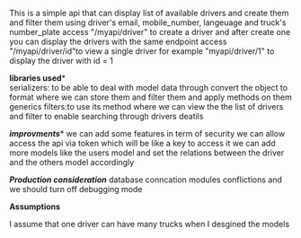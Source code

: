 This is a simple api that can display list of available drivers and create them and filter them using driver's email, mobile_number, langeuage and truck's number_plate
access "/myapi/driver" to create a driver and after create one you can display the drivers with the same endpoint 
access "/myapi/driver/id"to view a single driver for example "myapi/driver/1" to display the driver with id = 1 

****libraries used*****     
serializers: to be able to deal with model data through convert the object to format where we can store them and filter them and apply methods on them  
generics filters:to use its method where we can view the the list of drivers and filter to enable searching through drivers deatils 
     
***improvments****
we can add some features in term of security we can allow access the api via token which will be like a key to access it 
we can add more models like the users model and set the relations between the driver and the others model accordingly 

***Production consideration***
database conncation 
modules conflictions 
and we should turn off debugging mode 

**Assumptions**

I assume that one driver can have many trucks when I desgined the models 
